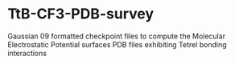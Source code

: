 # TtB-CF3-PDB-survey
Gaussian 09 formatted checkpoint files to compute the Molecular Electrostatic Potential surfaces
PDB files exhibiting Tetrel bonding interactions
